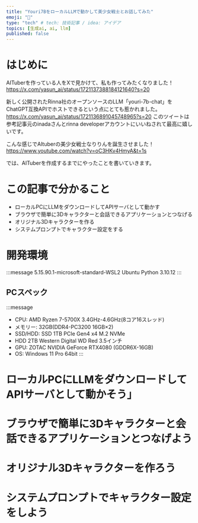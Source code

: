 ```yaml
---
title: "Youri7BをローカルLLMで動かして美少女戦士とお話してみた"
emoji: "🌙"
type: "tech" # tech: 技術記事 / idea: アイデア
topics: [生成ai, ai, llm]
published: false
---
```


# はじめに
AITuberを作っている人をXで見かけて、私も作ってみたくなりました！
https://x.com/yasun_ai/status/1721137388184121640?s=20

新しく公開されたRinna社のオープンソースのLLM「youri-7b-chat」を
ChatGPT互換APIでホストできるという点にとても惹かれました。
https://x.com/yasun_ai/status/1721136891045748965?s=20
このツイートは参考記事元のinadaさんとrinna developerアカウントにいいねされて最高に嬉しいです。

こんな感じでAItuberの美少女戦士なりりんを誕生させました！
https://www.youtube.com/watch?v=oC3HKv4HmyA&t=1s

では、AITuberを作成するまでにやったことを書いていきます。

# この記事で分かること
- ローカルPCにLLMをダウンロードしてAPIサーバとして動かす
- ブラウザで簡単に3Dキャラクターと会話できるアプリケーションとつなげる
- オリジナル3Dキャラクターを作る
- システムプロンプトでキャラクター設定をする

# 開発環境
:::message
5.15.90.1-microsoft-standard-WSL2
Ubuntu
Python 3.10.12
:::

## PCスペック
:::message
- CPU:	AMD Ryzen 7-5700X 3.4GHz-4.6GHz(8コア16スレッド)
- メモリー:	32GB(DDR4-PC3200 16GB×2)
- SSD/HDD:	SSD 1TB PCIe Gen4 x4 M.2 NVMe
- HDD 2TB Western Digital WD Red 3.5インチ
- GPU:	ZOTAC NVIDIA GeForce RTX4080 (GDDR6X-16GB)
- OS:	Windows 11 Pro 64bit
:::

# ローカルPCにLLMをダウンロードしてAPIサーバとして動かそう」

# ブラウザで簡単に3Dキャラクターと会話できるアプリケーションとつなげよう

# オリジナル3Dキャラクターを作ろう

# システムプロンプトでキャラクター設定をしよう
